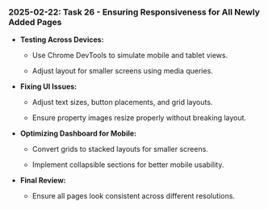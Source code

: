 ### 2025-02-22: Task 26 - Ensuring Responsiveness for All Newly Added Pages

* **Testing Across Devices:**

    * Use Chrome DevTools to simulate mobile and tablet views.

    * Adjust layout for smaller screens using media queries.

* **Fixing UI Issues:**

    * Adjust text sizes, button placements, and grid layouts.

    * Ensure property images resize properly without breaking layout.

* **Optimizing Dashboard for Mobile:**

    * Convert grids to stacked layouts for smaller screens.

    * Implement collapsible sections for better mobile usability.

* **Final Review:**

    * Ensure all pages look consistent across different resolutions.